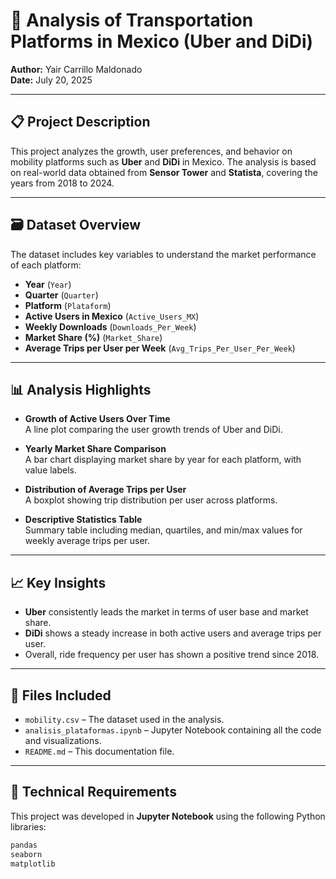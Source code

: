 # 🚗 Analysis of Transportation Platforms in Mexico (Uber and DiDi)

**Author:** Yair Carrillo Maldonado  
**Date:** July 20, 2025

---

## 📋 Project Description

This project analyzes the growth, user preferences, and behavior on mobility platforms such as **Uber** and **DiDi** in Mexico. The analysis is based on real-world data obtained from **Sensor Tower** and **Statista**, covering the years from 2018 to 2024.

---

## 🗃️ Dataset Overview

The dataset includes key variables to understand the market performance of each platform:

- **Year** (`Year`)
- **Quarter** (`Quarter`)
- **Platform** (`Plataform`)
- **Active Users in Mexico** (`Active_Users_MX`)
- **Weekly Downloads** (`Downloads_Per_Week`)
- **Market Share (%)** (`Market_Share`)
- **Average Trips per User per Week** (`Avg_Trips_Per_User_Per_Week`)

---

## 📊 Analysis Highlights

- **Growth of Active Users Over Time**  
  A line plot comparing the user growth trends of Uber and DiDi.

- **Yearly Market Share Comparison**  
  A bar chart displaying market share by year for each platform, with value labels.

- **Distribution of Average Trips per User**  
  A boxplot showing trip distribution per user across platforms.

- **Descriptive Statistics Table**  
  Summary table including median, quartiles, and min/max values for weekly average trips per user.

---

## 📈 Key Insights

- **Uber** consistently leads the market in terms of user base and market share.
- **DiDi** shows a steady increase in both active users and average trips per user.
- Overall, ride frequency per user has shown a positive trend since 2018.

---

## 📁 Files Included

- `mobility.csv` – The dataset used in the analysis.
- `analisis_plataformas.ipynb` – Jupyter Notebook containing all the code and visualizations.
- `README.md` – This documentation file.

---

## 🧠 Technical Requirements

This project was developed in **Jupyter Notebook** using the following Python libraries:

```python
pandas
seaborn
matplotlib
